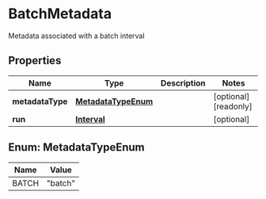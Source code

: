 

# BatchMetadata

Metadata associated with a batch interval

## Properties

| Name | Type | Description | Notes |
|------------ | ------------- | ------------- | -------------|
|**metadataType** | [**MetadataTypeEnum**](#MetadataTypeEnum) |  |  [optional] [readonly] |
|**run** | [**Interval**](Interval.md) |  |  [optional] |



## Enum: MetadataTypeEnum

| Name | Value |
|---- | -----|
| BATCH | &quot;batch&quot; |



